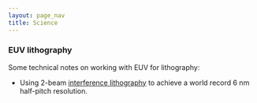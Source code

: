 ```yaml
---
layout: page_nav
title: Science
---
```


### EUV lithography

Some technical notes on working with EUV for lithography:
- Using 2-beam [interference lithography](scitech/proj1.html) to achieve a world record 6 nm half-pitch resolution.
